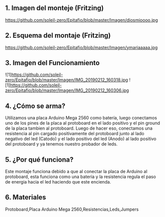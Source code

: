 ## 1. Imagen del monteje (Fritzing)
https://github.com/soleil-zero/Epitafio/blob/master/Imagen/diosmioooo.jpg

## 2. Esquema del montaje (Fritzing)
https://github.com/soleil-zero/Epitafio/blob/master/Imagen/ymariaaaaa.jpg

## 3. Imagen del Funcionamiento
![1]https://github.com/soleil-zero/Epitafio/blob/master/Imagen/IMG_20190212_160318.jpg
![1]https://github.com/soleil-zero/Epitafio/blob/master/Imagen/IMG_20190212_160306.jpg

## 4. ¿Cómo se arma?
Utilizamos una placa Arduino Mega 2560 como batería, luego conectamos uno de los pines de la placa al protoboard en el lado positivo y el pin ground de la placa tambien al protoboard. Luego de hacer eso, conectamos una resistencia al pin cargado positivamente del protoboard junto al lado negativo del led (Catodo) y el lado positivo del led (Anodo) al lado positivo del protoboard y ya tenemos nuestro probador de leds.

## 5. ¿Por qué funciona?
Este montaje funciona debido a que al conectar la placa de Arduino al protoboard, esta funciona como una bateria y la resistencia regula el paso de energia hacia el led haciendo que este encienda.

## 6. Materiales 
Protoboard,Placa Arduino Mega 2560,Resistencias,Leds,Jumpers
